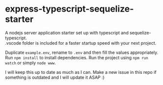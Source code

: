 # express-typescript-sequelize-starter
A nodejs server application starter set up with typescript and sequelize-typescript.  
.vscode folder is included for a faster startup speed with your next project.

Duplicate `example.env`, rename to `.env` and then fill the values appropriately.
Run `npm install` to install dependencies.
Run the project using `npm run watch` or simply `node www`.

I will keep this up to date as much as I can. Make a new issue in this repo if something is outdated and I will update it ASAP :)